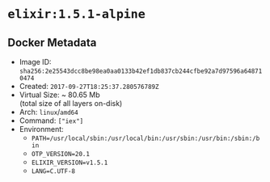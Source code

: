 # `elixir:1.5.1-alpine`

## Docker Metadata

- Image ID: `sha256:2e25543dcc8be98ea0aa0133b42ef1db837cb244cfbe92a7d97596a648710474`
- Created: `2017-09-27T18:25:37.280576789Z`
- Virtual Size: ~ 80.65 Mb  
  (total size of all layers on-disk)
- Arch: `linux`/`amd64`
- Command: `["iex"]`
- Environment:
  - `PATH=/usr/local/sbin:/usr/local/bin:/usr/sbin:/usr/bin:/sbin:/bin`
  - `OTP_VERSION=20.1`
  - `ELIXIR_VERSION=v1.5.1`
  - `LANG=C.UTF-8`
